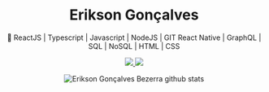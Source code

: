 <h1 align="center">Erikson Gonçalves</h1>  

<p align="center">
🚀 ReactJS | Typescript | Javascript | NodeJS | GIT React Native | GraphQL | SQL | NoSQL | HTML | CSS 
</p>
<p align="center">
  <a href="https://github.com/eriksongoncalves" alt="GitHub">
    <img src="https://img.shields.io/badge/-GitHub-000?style=flat-square&logo=Github&logoColor=white" />
  </a>
  <a href="https://www.linkedin.com/in/eriksongoncalves" alt="LinkedIn">
    <img src="https://img.shields.io/badge/-LinkedIn-blue?style=flat-square&logo=Linkedin&logoColor=white" />
  </a>
</p>

<p align="center">
  <img src="https://github-readme-stats.vercel.app/api?username=eriksongoncalves&show_icons=true&theme=dracula" alt="Erikson Gonçalves Bezerra github stats" />
</p>
